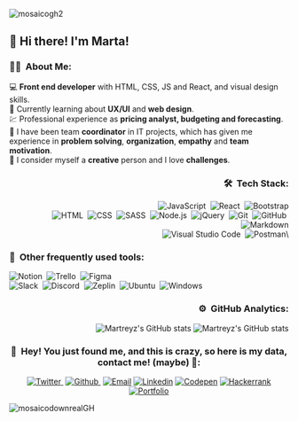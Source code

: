 <div width="100vw">

![mosaicogh2](https://user-images.githubusercontent.com/69849664/110167441-0a1c8480-7df6-11eb-9d0f-644652251045.png)

</div>

## :wave: **Hi there! I'm Marta!** 


<div margin="20px" align="left">

### :woman_technologist: &nbsp;About Me:



:computer: **Front end developer** with HTML, CSS, JS and React, and visual design skills.  
:pushpin: Currently learning about **UX/UI** and **web design**.  
:chart: Professional experience as **pricing analyst, budgeting and forecasting**.  
:briefcase: I have been team **coordinator** in IT projects, which has given me experience in **problem solving**, **organization**, **empathy** and **team motivation**.  
:art: I consider myself a **creative** person and I love **challenges**.  

</div>
<div align="right">

### 🛠 &nbsp;Tech Stack:



![JavaScript](https://img.shields.io/badge/-JavaScript-05122A?style=flat&logo=javascript)&nbsp;
![React](https://img.shields.io/badge/-React-05122A?style=flat&logo=react)&nbsp;
![Bootstrap](https://img.shields.io/badge/-Bootstrap-05122A?style=flat&logo=bootstrap&logoColor=563D7C)\
![HTML](https://img.shields.io/badge/-HTML-05122A?style=flat&logo=HTML5)&nbsp;
![CSS](https://img.shields.io/badge/-CSS-05122A?style=flat&logo=CSS3&logoColor=1572B6)&nbsp;
![SASS](https://img.shields.io/badge/-Sass-05122A?style=flat&logo=sass)&nbsp;
![Node.js](https://img.shields.io/badge/-Node.js-05122A?style=flat&logo=node.js)&nbsp;
![jQuery](https://img.shields.io/badge/-jQuery-05122A?style=flat&logo=jquery)&nbsp;
![Git](https://img.shields.io/badge/-Git-05122A?style=flat&logo=git)&nbsp;
![GitHub](https://img.shields.io/badge/-GitHub-05122A?style=flat&logo=github)&nbsp;
![Markdown](https://img.shields.io/badge/-Markdown-05122A?style=flat&logo=markdown)\
![Visual Studio Code](https://img.shields.io/badge/-Visual%20Studio%20Code-05122A?style=flat&logo=visual-studio-code&logoColor=007ACC)&nbsp;
![Postman](https://img.shields.io/badge/-Postman-05122A?style=flat&logo=postman)\

</div>
<div align="left">

### :toolbox: &nbsp;Other frequently used tools:



![Notion](https://img.shields.io/badge/-Notion-05122A?style=flat&logo=notion)&nbsp;
![Trello](https://img.shields.io/badge/-Trello-05122A?style=flat&logo=trello)&nbsp;
![Figma](https://img.shields.io/badge/-Figma-05122A?style=flat&logo=figma)\
![Slack](https://img.shields.io/badge/-Slack-05122A?style=flat&logo=slack)&nbsp;
![Discord](https://img.shields.io/badge/-Discord-05122A?style=flat&logo=discord)&nbsp;
![Zeplin](https://img.shields.io/badge/-Zeplin-05122A?style=flat&logo=zeplin)&nbsp;
![Ubuntu](https://img.shields.io/badge/-Ubuntu-05122A?style=flat&logo=ubuntu)&nbsp;
![Windows](https://img.shields.io/badge/-Windows-05122A?style=flat&logo=windows)&nbsp;

</div>

<div align="right">

### ⚙️ &nbsp;GitHub Analytics:



![Martreyz's GitHub stats](https://github-readme-stats.vercel.app/api?username=martreyz&show_icons=true&theme=onedark&layout=compact)
![Martreyz's GitHub stats](https://github-readme-stats.vercel.app/api/top-langs/?username=martreyz&theme=onedark&layout=compact)

</div>

<div align="center">

### :call_me_hand: &nbsp;Hey! You just found me, and this is crazy, so here is my data, contact me! (maybe) :musical_note::



[![Twitter](https://img.shields.io/twitter/follow/im_martreyz?label=Twitter&style=social)&nbsp;](https://twitter.com/im_martreyz)
[![Github](https://img.shields.io/github/followers/martreyz?label=Github&style=social)&nbsp;](https://github.com/martreyz)
[![Email](https://img.shields.io/badge/-martreyz@gmail.com-05122A?style=flat&logo=gmail&color=grey)](mailto:martreyz@gmail.com)
[![Linkedin](https://img.shields.io/badge/-martareyrodriguez-05122A?style=flat&logo=linkedin&color=grey)](https://www.linkedin.com/in/martareyrodriguez/?locale=es_ES)
[![Codepen](https://img.shields.io/badge/-@martreyz-05122A?style=flat&logo=codepen&color=grey)](https://codepen.io/martreyz)
[![Hackerrank](https://img.shields.io/badge/-@martreyz-05122A?style=flat&logo=hackerrank)](https://www.hackerrank.com/martreyz)   
[![Portfolio](https://img.shields.io/website?color=red&label=portfolio&style=for-the-badge&url=https%3A%2F%2Fmartreyz.github.io%2Fportfolio)](https://martreyz.github.io/portfolio/#/)

</div>







![mosaicodownrealGH](https://user-images.githubusercontent.com/69849664/110164569-d17aac00-7df1-11eb-8293-df1f0c4a1c17.png)
